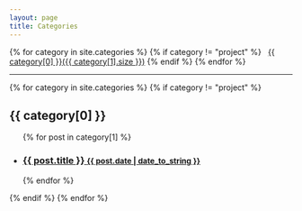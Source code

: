 ```yaml
---
layout: page
title: Categories
---
```


<div class="page">
  <span>
    {% for category in site.categories %}
      {% if category != "project" %}
        &nbsp;&nbsp;<a href="#{{ category[0] | slugify }}">{{ category[0] }}({{ category[1].size }})</a>
      {% endif %}
    {% endfor %}
  </span>
  
  <hr/>
  
  {% for category in site.categories %}
    {% if category != "project" %}
      <h2 id="{{ category[0] | slugify }}">{{ category[0] }}</h2>
      <ul class="related-posts">
        {% for post in category[1] %}
          <li>
            <h3>
              <a href="{{ site.baseurl }}{{ post.url }}">
                {{ post.title }}
                <small>{{ post.date | date_to_string }}</small>
              </a>
            </h3>
          </li>
        {% endfor %}
      </ul>
     {% endif %}
  {% endfor %}
</div>
